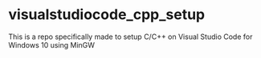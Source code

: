 # visualstudiocode_cpp_setup
This is a repo specifically made to setup C/C++ on Visual Studio Code for Windows 10 using MinGW
